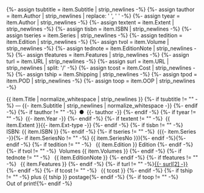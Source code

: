 {%- assign tsubtitle = item.Subtitle | strip_newlines -%}
{%- assign tauthor = item.Author | strip_newlines | replace: ' ', '&nbsp;' -%}
{%- assign tyear = item.Author | strip_newlines -%}
{%- assign textent = item.Extent | strip_newlines -%}
{%- assign tisbn = item.ISBN | strip_newlines -%}
{%- assign tseries = item.Series | strip_newlines -%}
{%- assign tedition = item.Edition | strip_newlines -%}
{%- assign tvol = item.Volume | strip_newlines -%}
{%- assign tednote = item.EditionNote | strip_newlines -%}
{%- assign tfeatures = item.Features | strip_newlines -%}
{%- assign turl = item.URL | strip_newlines -%}
{%- assign surl = item.URL | strip_newlines | split: '/' -%}
{%- assign tcost = item.Cost | strip_newlines -%}
{%- assign tship = item.Shipping | strip_newlines -%}
{%- assign tpod = item.POD | strip_newlines -%}
{%- assign toop = item.OOP | strip_newlines -%}

<span class="title">{{ item.Title | normalize_whitespace | strip_newlines }}</span>
{%- if tsubtitle != "" -%}<span class="subtitle"> &mdash; {{- item.Subtitle | strip_newlines | normalize_whitespace -}}</span> {%- endif -%}
{%- if tauthor != "" -%}<span class="author">&ensp;&#x25CF;&ensp;{{- tauthor  -}} </span>{%- endif -%}
{%- if tyear != "" -%}<span class="year">&ensp;{{- item.Year -}} </span>{%- endif -%}
{%- if textent != "" -%}<span class="extent">&ensp;{{ item.Extent }}{{- item.Ext-type -}} </span>{%- endif -%}
{%- if tisbn != "" -%}<span class="isbn">&ensp;ISBN:&nbsp;{{ item.ISBN }} </span>{%- endif -%}
{%- if tseries != "" -%}<span class="series">&ensp;({{- item.Series -}}{%- if item.SeriesNo != "" -%}&nbsp;{{ item.SeriesNo }}){%- endif -%}</span>{%- endif -%}
{%- if tedition != "" -%}<span class="edition">&ensp; {{ item.Edition }} Edition </span>{%- endif -%}
{%- if tvol != "" -%}<span class="volumes">&ensp;Volumes {{ item.Volumes }} </span>{%- endif -%}
{%- if tednote != "" -%}<span class="editionnote">&ensp; {{ item.EditionNote }} </span>{%- endif -%}
{%- if tfeatures != "" -%}<span class="pubfeatures">&ensp; {{ item.Features }} </span>{%- endif -%}
{%- if turl != ""  -%}<span class="url"><a href="{{- turl -}}" alt="Lulu" style="display:inline">{{- surl[2] -}}</a> </span>{%- endif -%}
{%- if tcost != "" -%}<span class="price">&ensp; {{ tcost }} </span>{%- endif -%}
{%- if tship != "" -%}<span class="shipping"> plus {{ tship  }} postage</span>{%- endif -%}
{%- if toop != "" -%}<span class="out-print">&ensp; Out&nbsp;of&nbsp;print!</span>{%- endif -%}
